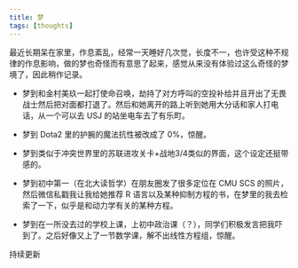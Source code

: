 ```yaml
---
title: 梦
tags: [thoughts]
---
```


最近长期呆在家里，作息紊乱，经常一天睡好几次觉，长度不一，也许受这种不规律的作息影响，做的梦也奇怪而有意思了起来，感觉从来没有体验过这么奇怪的梦境了，因此稍作记录。

- 梦到和金村美玖一起打使命召唤，劫持了对方呼叫的空投补给并且开出了无畏战士然后把对面都打退了。然后和她离开的路上听到她用大分话和家人打电话，从一个可以去 USJ 的站坐电车去了有乐町。

- 梦到 Dota2 里的护腕的魔法抗性被改成了 0%，惊醒。

- 梦到类似于冲突世界里的苏联进攻关卡+战地3/4类似的界面，这个设定还挺带感的。

- 梦到初中第一（在北大读哲学）在朋友圈发了很多定位在 CMU SCS 的照片，然后微信私戳我让我给她推荐 R 语言以及某种抑制方程的书，在梦里的我去检索了一下，似乎是和动力学有关的某种方程。

- 梦到在一所没去过的学校上课，上初中政治课（？），同学们积极发言把我吓到了。之后好像又上了一节数学课，解不出线性方程组，惊醒。

持续更新
